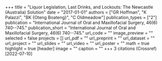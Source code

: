 +++
title = "Liquor Legislation, Last Drinks, and Lockouts: The Newcastle (Australia) Solution"
date = "2017-01-01"
authors = ["GR Hoffman", "K Palazzi", "BK {Oteng Boateng}", "C Oldmeadow"]
publication_types = ["2"]
publication = "International Journal of Oral and Maxillofacial Surgery, 46(6) 740--745."
publication_short = "International Journal of Oral and Maxillofacial Surgery, 46(6) 740--745."
url_code = ""
image_preview = ""
selected = false
projects = []
url_pdf = ""
url_preprint = ""
url_dataset = ""
url_project = ""
url_slides = ""
url_video = ""
url_poster = ""
math = true
highlight = true
[header]
image = ""
caption = ""
+++
3 citations (Crossref) [2022-07-10]
